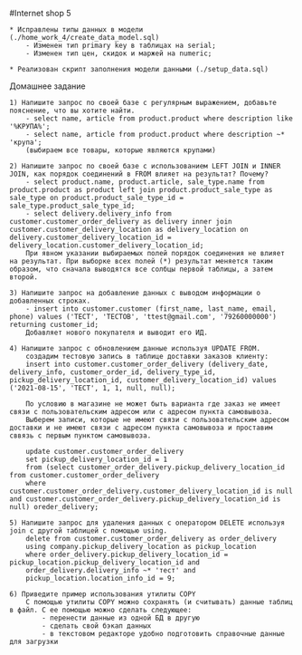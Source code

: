 #Internet shop 5

    * Исправлены типы данных в модели (./home_work_4/create_data_model.sql)
        - Изменен тип primary key в таблицах на serial;
        - Изменен тип цен, скидок и маржей на numeric;

    * Реализован скрипт заполнения модели данными (./setup_data.sql)

Домашнее задание

    1) Напишите запрос по своей базе с регулярным выражением, добавьте пояснение, что вы хотите найти.
        - select name, article from product.product where description like '%КРУПА%';
        - select name, article from product.product where description ~* 'крупа';
        (выбираем все товары, которые являются крупами)

    2) Напишите запрос по своей базе с использованием LEFT JOIN и INNER JOIN, как порядок соединений в FROM влияет на результат? Почему?
        - select product.name, product.article, sale_type.name from product.product as product left join product.product_sale_type as sale_type on product.product_sale_type_id = sale_type.product_sale_type_id;
        - select delivery.delivery_info from customer.customer_order_delivery as delivery inner join customer.customer_delivery_location as delivery_location on delivery.customer_delivery_location_id = delivery_location.customer_delivery_location_id;
        При явном указании выбираемых полей порядок соединения не влияет на результат. При выборке всех полей (*) результат меняется таким образом, что сначала выводятся все солбцы первой таблицы, а затем второй.

    3) Напишите запрос на добавление данных с выводом информации о добавленных строках.
        - insert into customer.customer (first_name, last_name, email, phone) values ('ТЕСТ', 'ТЕСТОВ', 'ttest@gmail.com', '79260000000') returning customer_id;
        Добавляет нового покупателя и выводит его ИД.

    4) Напишите запрос с обновлением данные используя UPDATE FROM.
        создадим тестовую запись в таблице доставки заказов клиенту:
        insert into customer.customer_order_delivery (delivery_date, delivery_info, customer_order_id, delivery_type_id, pickup_delivery_location_id, customer_delivery_location_id) values ('2021-08-15', 'ТЕСТ', 1, 1, null, null);
        
        По условию в магазине не может быть варианта где заказ не имеет связи с пользовательским адресом или с адресом пункта самовывоза.
        Выберем записи, которые не имеют связи с пользовательским адресом доставки и не имеют связи с адресом пункта самовывоза и проставим сввязь с первым пунктом самовывоза.
        
        update customer.customer_order_delivery 
        set pickup_delivery_location_id = 1
        from (select customer_order_delivery.pickup_delivery_location_id from customer.customer_order_delivery
        where customer.customer_order_delivery.customer_delivery_location_id is null and customer.customer_order_delivery.pickup_delivery_location_id is null) oreder_delivery;

    5) Напишите запрос для удаления данных с оператором DELETE используя join с другой таблицей с помощью using.
        delete from customer.customer_order_delivery as order_delivery
        using company.pickup_delivery_location as pickup_location
        where order_delivery.pickup_delivery_location_id = pickup_location.pickup_delivery_location_id and
        order_delivery.delivery_info ~* 'тест' and
        pickup_location.location_info_id = 9;

    6) Приведите пример использования утилиты COPY
        С помощью утилиты COPY можно сохранять (и считывать) данные таблиц в файл. С ее помощью можно сделать следующее:
            - перенести данные из одной БД в другую
            - сделать свой бэкап данных
            - в текстовом редакторе удобно подготовить справочные данные для загрузки